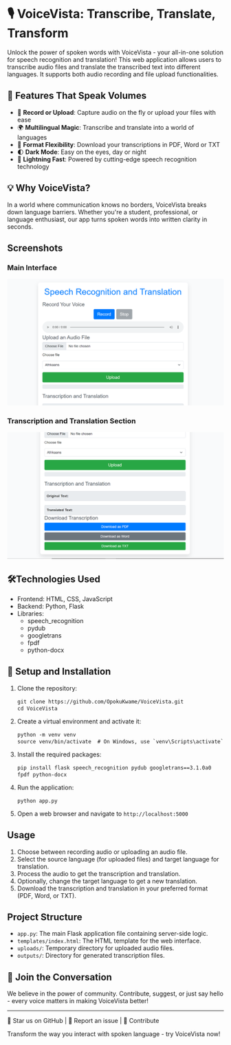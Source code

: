 #  🎙️ VoiceVista: Transcribe, Translate, Transform

Unlock the power of spoken words with VoiceVista - your all-in-one solution for speech recognition and translation!
This web application allows users to transcribe audio files and translate the transcribed text into different languages. It supports both audio recording and file upload functionalities.

## 🌟 Features That Speak Volumes

- 🎤 **Record or Upload**: Capture audio on the fly or upload your files with ease
- 🌍 **Multilingual Magic**: Transcribe and translate into a world of languages
- 📄 **Format Flexibility**: Download your transcriptions in PDF, Word or TXT
- 🌓 **Dark Mode**: Easy on the eyes, day or night
- 🚀 **Lightning Fast**: Powered by cutting-edge speech recognition technology

## 💡 Why VoiceVista?

In a world where communication knows no borders, VoiceVista breaks down language barriers. Whether you're a student, professional, or language enthusiast, our app turns spoken words into written clarity in seconds.

## Screenshots

### Main Interface
![Main Interface](Screenshot1.png)

### Transcription and Translation Section
![File Upload and Language Selection](Screenshot2.png)

## 🛠️Technologies Used

- Frontend: HTML, CSS, JavaScript
- Backend: Python, Flask
- Libraries: 
  - speech_recognition
  - pydub
  - googletrans
  - fpdf
  - python-docx

## 🚀 Setup and Installation

1. Clone the repository:
   ```
   git clone https://github.com/OpokuKwame/VoiceVista.git
   cd VoiceVista
   ```

2. Create a virtual environment and activate it:
   ```
   python -m venv venv
   source venv/bin/activate  # On Windows, use `venv\Scripts\activate`
   ```

3. Install the required packages:
   ```
   pip install flask speech_recognition pydub googletrans==3.1.0a0 fpdf python-docx
   ```

4. Run the application:
   ```
   python app.py
   ```

5. Open a web browser and navigate to `http://localhost:5000`

## Usage

1. Choose between recording audio or uploading an audio file.
2. Select the source language (for uploaded files) and target language for translation.
3. Process the audio to get the transcription and translation.
4. Optionally, change the target language to get a new translation.
5. Download the transcription and translation in your preferred format (PDF, Word, or TXT).

## Project Structure

- `app.py`: The main Flask application file containing server-side logic.
- `templates/index.html`: The HTML template for the web interface.
- `uploads/`: Temporary directory for uploaded audio files.
- `outputs/`: Directory for generated transcription files.

## 👥 Join the Conversation

We believe in the power of community. Contribute, suggest, or just say hello - every voice matters in making VoiceVista better!

---

🌟 Star us on GitHub | 🐛 Report an issue | 🤝 Contribute

Transform the way you interact with spoken language - try VoiceVista now!
